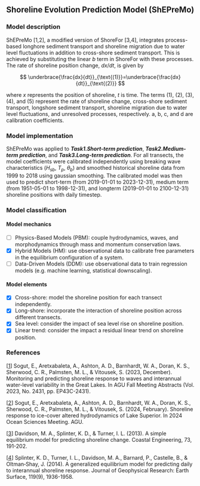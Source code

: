 ## Shoreline Evolution Prediction Model (ShEPreMo)
### Model description

ShEPreMo [1,2], a modified version of ShoreFor [3,4], integrates process-based longhore sediment transport and shoreline migration due to water level fluctuations in addition to cross-shore sediment transport. This is achieved by substituting the linear $b$ term in ShoreFor with these processes. The rate of shoreline position change, $dx/dt$, is given by

$$ \underbrace{\frac{dx}{dt}}_{\text{(1)}}=\underbrace{\frac{dx}{dt}}_{\text{(2)}} $$

where $x$ represents the position of shoreline, $t$ is time. The terms (1), (2), (3), (4), and (5) represent the rate of shoreline change, cross-shore sediment transport, longshore sediment transport, shoreline migration due to water level fluctuations, and unresolved processes, respectively. a, b, c, and d are calibration coefficients.


### Model implementation
ShEPreMo was applied to ***Task1.Short-term prediction***, ***Task2.Medium-term prediction***, and ***Task3.Long-term prediction***. For all transects, the model coefficients were calibrated independently using breaking wave characteristics ($H_{sb}$, $T_p$, $\theta_{b}$) and smoothed historical shoreline data from 1999 to 2018 using gaussian smoothing. The calibrated model was then used to predict short-term (from 2019-01-01 to 2023-12-31), medium term (from 1951-05-01 to 1998-12-31), and longterm (2019-01-01 to 2100-12-31) shoreline positions with daily timestep.

### Model classification
#### Model mechanics
- [ ] Physics-Based Models (PBM): couple hydrodynamics, waves, and morphodynamics through mass and momentum conservation laws.
- [x] Hybrid Models (HM): use observational data to calibrate free parameters in the equilibrium configuration of a system.
- [ ] Data-Driven Models (DDM): use observational data to train regression models (e.g. machine learning, statistical downscaling).
#### Model elements 
- [x] Cross-shore: model the shoreline position for each transect independently.
- [x] Long-shore: incorporate the interaction of shoreline position across different transects.
- [x] Sea level: consider the impact of sea level rise on shoreline position.
- [x] Linear trend: consider the impact a residual linear trend on shoreline position.

### References
[[1]()]
Sogut, E., Aretxabaleta, A., Ashton, A. D., Barnhardt, W. A., Doran, K. S., Sherwood, C. R., Palmsten, M. L., & Vitousek, S. (2023, December). Monitoring and predicting shoreline response to waves and interannual water-level variability in the Great Lakes. In AGU Fall Meeting Abstracts (Vol. 2023, No. 2431, pp. EP43C-2431).

[[2]()]
Sogut, E., Aretxabaleta, A., Ashton, A. D., Barnhardt, W. A., Doran, K. S., Sherwood, C. R., Palmsten, M. L., & Vitousek, S. (2024, February). Shoreline response to ice-cover altered hydrodynamics of Lake Superior. In 2024 Ocean Sciences Meeting. AGU.

[[3]()]
Davidson, M. A., Splinter, K. D., & Turner, I. L. (2013). A simple equilibrium model for predicting shoreline change. Coastal Engineering, 73, 191-202.

[[4]()]
Splinter, K. D., Turner, I. L., Davidson, M. A., Barnard, P., Castelle, B., & Oltman‐Shay, J. (2014). A generalized equilibrium model for predicting daily to interannual shoreline response. Journal of Geophysical Research: Earth Surface, 119(9), 1936-1958.
